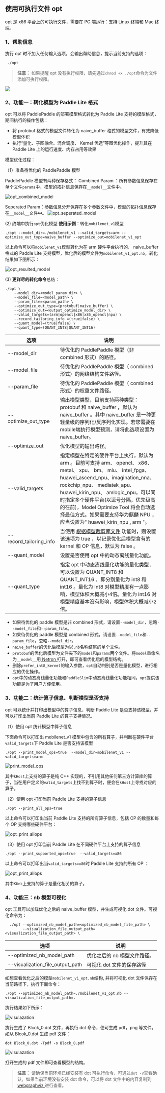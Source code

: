 ## 使用可执行文件 opt

opt 是 x86 平台上的可执行文件，需要在 PC 端运行：支持 Linux 终端和 Mac 终端。

### 1、帮助信息

执行 opt 时不加入任何输入选项，会输出帮助信息，提示当前支持的选项：

```bash
 ./opt
```
> **注意：** 如果提醒 opt 没有执行权限，请先通过`chmod +x ./opt`命令为文件添加可执行权限。

![](../../images/opt_help_info.png)

### 2、功能一：转化模型为 Paddle Lite 格式
opt 可以将 PaddlePaddle 的部署模型格式转化为 Paddle Lite 支持的模型格式，期间执行的操作包括：

- 将 protobuf 格式的模型文件转化为 naive_buffer 格式的模型文件，有效降低模型体积
- 执行“量化、子图融合、混合调度、 Kernel 优选”等图优化操作，提升其在 Paddle Lite 上的运行速度、内存占用等效果

模型优化过程：

（1）准备待优化的 PaddlePaddle 模型

PaddlePaddle 模型有两种保存格式：
   Combined Param ：所有参数信息保存在单个文件`params`中，模型的拓扑信息保存在`__model__`文件中。

![opt_combined_model](https://paddlelite-data.bj.bcebos.com/doc_images%2Fcombined_model.png)

   Seperated Param：参数信息分开保存在多个参数文件中，模型的拓扑信息保存在`__model__`文件中。
![opt_seperated_model](https://paddlelite-data.bj.bcebos.com/doc_images%2Fseperated_model.png)

(2) 终端中执行`opt`优化模型
**使用示例**：转化`mobilenet_v1`模型

```shell
./opt --model_dir=./mobilenet_v1 --valid_targets=arm --optimize_out_type=naive_buffer --optimize_out=mobilenet_v1_opt
```
以上命令可以将`mobilenet_v1`模型转化为在 arm 硬件平台执行的、 naive_buffer 格式的 Paddle Lite 支持模型，优化后的模型文件为`mobilenet_v1_opt.nb`，转化结果如下图所示：

![opt_resulted_model](https://paddlelite-data.bj.bcebos.com/doc_images/2.png)


(3) **更详尽的转化命令**总结：

```shell
./opt \
    --model_dir=<model_param_dir> \
    --model_file=<model_path> \
    --param_file=<param_path> \
    --optimize_out_type=(protobuf|naive_buffer) \
    --optimize_out=<output_optimize_model_dir> \
    --valid_targets=(arm|opencl|x86|x86_opencl|npu) \
    --record_tailoring_info =(true|false) \
    --quant_model=(true|false) \
    --quant_type=(QUANT_INT8|QUANT_INT16)
```

| 选项         | 说明 |
| ------------------- | ------------------------------------------------------------ |
| --model_dir         | 待优化的 PaddlePaddle 模型（非 combined 形式）的路径。 |
| --model_file        | 待优化的 PaddlePaddle 模型（ combined 形式）的网络结构文件路径。 |
| --param_file        | 待优化的 PaddlePaddle 模型（ combined 形式）的权重文件路径。 |
| --optimize_out_type | 输出模型类型，目前支持两种类型： protobuf 和 naive_buffer ，默认为 naive_buffer 。其中 naive_buffer 是一种更轻量级的序列化/反序列化实现。若您需要在mobile端执行模型预测，请将此选项设置为 naive_buffer。 |
| --optimize_out      | 优化模型的输出路径。                                         |
| --valid_targets     | 指定模型在特定的硬件平台上执行，默认为 arm 。目前可支持 arm、 opencl、 x86、 metal、 xpu、 bm、 mlu、 intel_fpga、 huawei_ascend_npu、imagination_nna、 rockchip_npu、 mediatek_apu、 huawei_kirin_npu、 amlogic_npu，可以同时指定多个硬件平台(以逗号分隔，优先级高的在前)，Model Optimize Tool 将会自动选择最佳方式。如果需要支持华为麒麟 NPU ，应当设置为" huawei_kirin_npu , arm "。 |
| --record_tailoring_info | 当使用 [根据模型裁剪库文件](../../source_compile/library_tailoring.html) 功能时，则设置该选项为 true ，以记录优化后模型含有的 kernel 和 OP 信息，默认为 false 。 |
| --quant_model       | 设置是否使用 opt 中的动态离线量化功能。 |
| --quant_type        | 指定 opt 中动态离线量化功能的量化类型，可以设置为 QUANT_INT8 和 QUANT_INT16 ，即分别量化为 int8 和 int16 。量化为 int8 对模型精度有一点影响，模型体积大概减小4倍。量化为 int16 对模型精度基本没有影响，模型体积大概减小2倍。|

* 如果待优化的 paddle 模型是非 combined 形式，请设置`--model_dir`，忽略`--model_file`和`--param_file`。
* 如果待优化的 paddle 模型是 combined 形式，请设置`--model_file`和`--param_file`，忽略`--model_dir`。
* `naive_buffer`的优化后模型为以`.nb`名称结尾的单个文件。
* `protobuf`的优化后模型为文件夹下的`model`和`params`两个文件。将`model`重命名为`__model__`用[ Netron ](https://lutzroeder.github.io/netron/)打开，即可查看优化后的模型结构。
* 删除`prefer_int8_kernel`的输入参数，`opt`自动判别是否是量化模型，进行相应的优化操作。
* `opt`中的动态离线量化功能和`PaddleSlim`中动态离线量化功能相同，`opt`提供该功能是为了用户方便使用。

### 3、功能二：统计算子信息、判断模型是否支持

opt 可以统计并打印出模型中的算子信息、判断 Paddle Lite 是否支持该模型，并可以打印出当前 Paddle Lite 的算子支持情况。

（1）使用 opt 统计模型中算子信息

下面命令可以打印出 mobilenet_v1 模型中包含的所有算子，并判断在硬件平台`valid_targets`下 Paddle Lite 是否支持该模型

`./opt --print_model_ops=true  --model_dir=mobilenet_v1 --valid_targets=arm`

![print_model_ops](../../images/ops_in_model.png)

其中`kHost`上支持的算子是纯 C++ 实现的，不引用其他任何第三方计算库的算子，当在用户定义的`valid_targets`上找不到算子时，便会在`kHost`上寻找对应的算子。

（2）使用 opt 打印当前 Paddle Lite 支持的算子信息

`./opt --print_all_ops=true`

以上命令可以打印出当前 Paddle Lite 支持的所有算子信息，包括 OP 的数量和每个 OP 支持哪些硬件平台：

![opt_print_allops](../../images/all_ops.png)

（3）使用 opt 打印当前 Paddle Lite 在不同硬件平台上支持的算子信息

`./opt --print_supported_ops=true  --valid_targets=x86`

以上命令可以打印出当`valid_targets=x86`时 Paddle Lite 支持的所有 OP ：

![opt_print_allops](../../images/supportedops.png)

其中`KUnk`上支持的算子是量化相关的算子。

### 4、功能三：nb 模型可视化
  opt 工具可以加载优化之后的 naive_buffer 模型，并生成可视化 dot 文件。可视化命令为：

```shell
  ./opt --optimized_nb_model_path=<optimized_nb_model_file_path> \
        --visualization_file_output_path=<visualization_file_output_path> \
```

| 选项         | 说明 |
| ------------------- | ------------------------------------------------------------ |
| --optimized_nb_model_path         | 优化之后的 nb 模型文件路径。 |
| --visualization_file_output_path  | 可视化 dot 文件的保存路径 |

如想查看优化之后的模型`mobilenet_v1_opt.nb`结构, 并将可视化 dot 文件保存在当前路径下，执行下面命令：

`./opt --optimized_nb_model_path=./mobilenet_v1_opt.nb --visualization_file_output_path=.`

执行结果如下所示：

![visulazation](../../images/visulazation.png)

执行生成了 Blcok_0.dot 文件，再执行 dot 命令，便可生成 pdf，png 等文件，如从 Blcok_0.dot 生成 pdf 文件：

`dot Block_0.dot -Tpdf -o Block_0.pdf`

![visulazation](../../images/visulazation_2.png)

打开生成的 pdf 文件即可查看模型的结构。

> **注意：** 请确保当前环境已经安装有 dot 可执行命令，可通过`dot -V`查看确认，如果当前环境没有安装 dot 命令，可以将 dot 文件中的内容复制到[ webgraphviz ](http://www.webgraphviz.com/)  进行查看。

